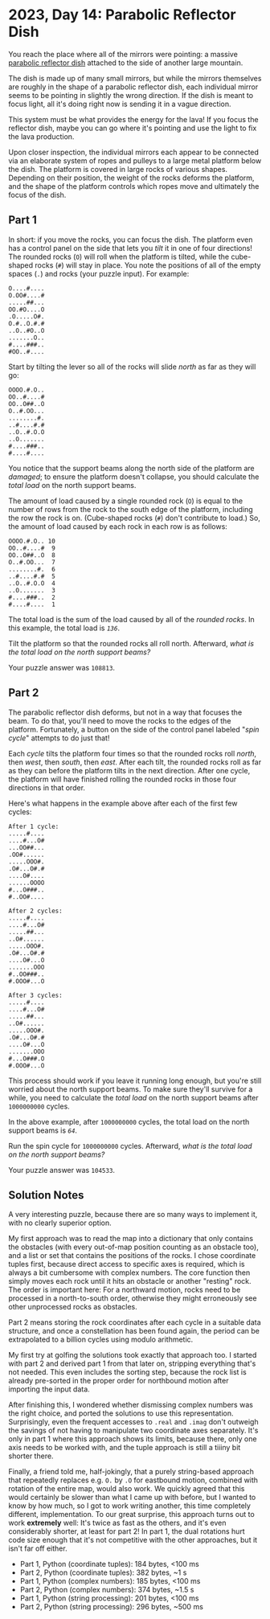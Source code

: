 # 2023, Day 14: Parabolic Reflector Dish

You reach the place where all of the mirrors were pointing: a massive [parabolic reflector dish](https://en.wikipedia.org/wiki/Parabolic_reflector) attached to the side of another large mountain.

The dish is made up of many small mirrors, but while the mirrors themselves are roughly in the shape of a parabolic reflector dish, each individual mirror seems to be pointing in slightly the wrong direction. If the dish is meant to focus light, all it's doing right now is sending it in a vague direction.

This system must be what provides the energy for the lava! If you focus the reflector dish, maybe you can go where it's pointing and use the light to fix the lava production.

Upon closer inspection, the individual mirrors each appear to be connected via an elaborate system of ropes and pulleys to a large metal platform below the dish. The platform is covered in large rocks of various shapes. Depending on their position, the weight of the rocks deforms the platform, and the shape of the platform controls which ropes move and ultimately the focus of the dish.

## Part 1

In short: if you move the rocks, you can focus the dish. The platform even has a control panel on the side that lets you _tilt_ it in one of four directions! The rounded rocks (`O`) will roll when the platform is tilted, while the cube-shaped rocks (`#`) will stay in place. You note the positions of all of the empty spaces (`.`) and rocks (your puzzle input). For example:

    O....#....
    O.OO#....#
    .....##...
    OO.#O....O
    .O.....O#.
    O.#..O.#.#
    ..O..#O..O
    .......O..
    #....###..
    #OO..#....
    

Start by tilting the lever so all of the rocks will slide _north_ as far as they will go:

    OOOO.#.O..
    OO..#....#
    OO..O##..O
    O..#.OO...
    ........#.
    ..#....#.#
    ..O..#.O.O
    ..O.......
    #....###..
    #....#....
    

You notice that the support beams along the north side of the platform are _damaged_; to ensure the platform doesn't collapse, you should calculate the _total load_ on the north support beams.

The amount of load caused by a single rounded rock (`O`) is equal to the number of rows from the rock to the south edge of the platform, including the row the rock is on. (Cube-shaped rocks (`#`) don't contribute to load.) So, the amount of load caused by each rock in each row is as follows:

    OOOO.#.O.. 10
    OO..#....#  9
    OO..O##..O  8
    O..#.OO...  7
    ........#.  6
    ..#....#.#  5
    ..O..#.O.O  4
    ..O.......  3
    #....###..  2
    #....#....  1
    

The total load is the sum of the load caused by all of the _rounded rocks_. In this example, the total load is _`136`_.

Tilt the platform so that the rounded rocks all roll north. Afterward, _what is the total load on the north support beams?_

Your puzzle answer was `108813`.

## Part 2

The parabolic reflector dish deforms, but not in a way that focuses the beam. To do that, you'll need to move the rocks to the edges of the platform. Fortunately, a button on the side of the control panel labeled "_spin cycle_" attempts to do just that!

Each _cycle_ tilts the platform four times so that the rounded rocks roll _north_, then _west_, then _south_, then _east_. After each tilt, the rounded rocks roll as far as they can before the platform tilts in the next direction. After one cycle, the platform will have finished rolling the rounded rocks in those four directions in that order.

Here's what happens in the example above after each of the first few cycles:

    After 1 cycle:
    .....#....
    ....#...O#
    ...OO##...
    .OO#......
    .....OOO#.
    .O#...O#.#
    ....O#....
    ......OOOO
    #...O###..
    #..OO#....
    
    After 2 cycles:
    .....#....
    ....#...O#
    .....##...
    ..O#......
    .....OOO#.
    .O#...O#.#
    ....O#...O
    .......OOO
    #..OO###..
    #.OOO#...O
    
    After 3 cycles:
    .....#....
    ....#...O#
    .....##...
    ..O#......
    .....OOO#.
    .O#...O#.#
    ....O#...O
    .......OOO
    #...O###.O
    #.OOO#...O
    

This process should work if you leave it running long enough, but you're still worried about the north support beams. To make sure they'll survive for a while, you need to calculate the _total load_ on the north support beams after `1000000000` cycles.

In the above example, after `1000000000` cycles, the total load on the north support beams is _`64`_.

Run the spin cycle for `1000000000` cycles. Afterward, _what is the total load on the north support beams?_

Your puzzle answer was `104533`.

## Solution Notes

A very interesting puzzle, because there are so many ways to implement it, with no clearly superior option.

My first approach was to read the map into a dictionary that only contains the obstacles (with every out-of-map position counting as an obstacle too), and a list or set that contains the positions of the rocks. I chose coordinate tuples first, because direct access to specific axes is required, which is always a bit cumbersome with complex numbers. The core function then simply moves each rock until it hits an obstacle or another "resting" rock. The order is important here: For a northward motion, rocks need to be processed in a north-to-south order, otherwise they might erroneously see other unprocessed rocks as obstacles.

Part 2 means storing the rock coordinates after each cycle in a suitable data structure, and once a constellation has been found again, the period can be extrapolated to a billion cycles using modulo arithmetic.

My first try at golfing the solutions took exactly that approach too. I started with part 2 and derived part 1 from that later on, stripping everything that's not needed. This even includes the sorting step, because the rock list is already pre-sorted in the proper order for northbound motion after importing the input data.

After finishing this, I wondered whether dismissing complex numbers was the right choice, and ported the solutions to use this representation. Surprisingly, even the frequent accesses to `.real` and `.imag` don't outweigh the savings of not having to manipulate two coordinate axes separately. It's only in part 1 where this approach shows its limits, because there, only one axis needs to be worked with, and the tuple approach is still a tiiiny bit shorter there.

Finally, a friend told me, half-jokingly, that a purely string-based approach that repeatedly replaces e.g. `O.` by `.O` for eastbound motion, combined with rotation of the entire map, would also work. We quickly agreed that this would certainly be slower than what I came up with before, but I wanted to know by how much, so I got to work writing another, this time completely different, implementation. To our great surprise, this approach turns out to work **extremely** well: It's twice as fast as the others, and it's even considerably shorter, at least for part 2! In part 1, the dual rotations hurt code size enough that it's not competitive with the other approaches, but it isn't far off either.

* Part 1, Python (coordinate tuples): 184 bytes, <100 ms
* Part 2, Python (coordinate tuples): 382 bytes, ~1 s
* Part 1, Python (complex numbers): 185 bytes, <100 ms
* Part 2, Python (complex numbers): 374 bytes, ~1.5 s
* Part 1, Python (string processing): 201 bytes, <100 ms
* Part 2, Python (string processing): 296 bytes, ~500 ms
